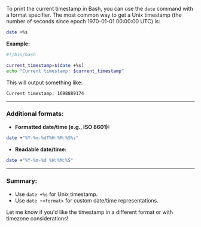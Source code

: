 To print the current timestamp in Bash, you can use the `date` command with a format specifier. The most common way to get a Unix timestamp (the number of seconds since epoch 1970-01-01 00:00:00 UTC) is:

```bash
date +%s
```

**Example:**

```bash
#!/bin/bash

current_timestamp=$(date +%s)
echo "Current timestamp: $current_timestamp"
```

This will output something like:

```
Current timestamp: 1698889174
```

---

### Additional formats:

- **Formatted date/time (e.g., ISO 8601):**

```bash
date +"%Y-%m-%dT%H:%M:%S%z"
```

- **Readable date/time:**

```bash
date +"%Y-%m-%d %H:%M:%S"
```

---

### Summary:
- Use `date +%s` for Unix timestamp.
- Use `date +<format>` for custom date/time representations.

Let me know if you'd like the timestamp in a different format or with timezone considerations!